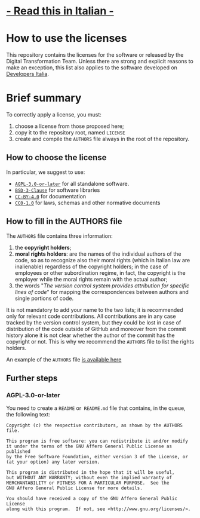 # [- Read this in Italian -](README.it.md)

# How to use the licenses

This repository contains the licenses for the software or released by the Digital Transformation Team. Unless there are strong and explicit reasons to make an exception, this list also applies to the software developed on [Developers Italia](https://github.com/italia).

# Brief summary

To correctly apply a license, you must:

1. choose a license from those proposed here;
2. copy it to the repository root, named `LICENSE`
3. create and compile the `AUTHORS` file always in the root of the repository.

## How to choose the license

In particular, we suggest to use:

- [`AGPL-3.0-or-later`](AGPL-3.0-or-later) for all standalone software.
- [`BSD-3-Clause`](BSD-3-Clause) for software libraries
- [`CC-BY-4.0`](CC-BY-4.0) for documentation
- [`CC0-1.0`](CC0-1.0) for laws, schemas and other normative documents

## How to fill in the AUTHORS file

The `AUTHORS` file contains three information:

1. the **copyright holders**;
2. **moral rights holders**: are the names of the individual authors of the code, so as to recognize also their moral rights (which in Italian law are inalienable) regardless of the copyright holders; in the case of employees or other subordination regime, in fact, the copyright is the employer while the moral rights remain with the actual author;
3. the words "*The version control system provides attribution for specific lines of code*" for mapping the correspondences between authors and single portions of code.

It is not mandatory to add your name to the two lists; it is recommended only for relevant code contributions. All contributions are in any case tracked by the version control system, but they could be lost in case of distribution of the code outside of GitHub and moreover from the commit history alone it is not clear whether the author of the commit has the copyright or not. This is why we recommend the `AUTHORS` file to list the rights holders.

An example of the `AUTHORS` file [is available here](AUTHORS)

## Further steps

### AGPL-3.0-or-later
You need to create a `README` or` README.md` file that contains, in the queue, the following text:

```
Copyright (c) the respective contributors, as shown by the AUTHORS file.

This program is free software: you can redistribute it and/or modify
it under the terms of the GNU Affero General Public License as published
by the Free Software Foundation, either version 3 of the License, or
(at your option) any later version.

This program is distributed in the hope that it will be useful,
but WITHOUT ANY WARRANTY; without even the implied warranty of
MERCHANTABILITY or FITNESS FOR A PARTICULAR PURPOSE.  See the
GNU Affero General Public License for more details.

You should have received a copy of the GNU Affero General Public License
along with this program.  If not, see <http://www.gnu.org/licenses/>.
```
